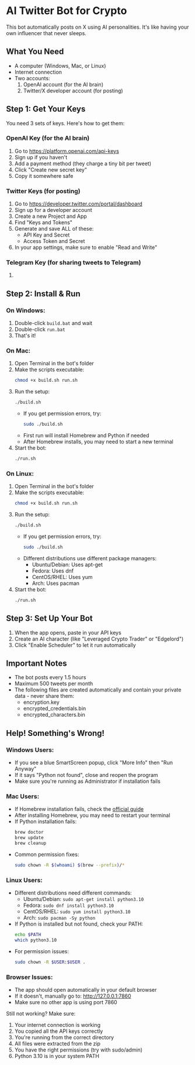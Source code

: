 # AI Twitter Bot for Crypto

This bot automatically posts on X using AI personalities. It's like having your own influencer that never sleeps.

## What You Need
- A computer (Windows, Mac, or Linux)
- Internet connection
- Two accounts:
  1. OpenAI account (for the AI brain)
  2. Twitter/X developer account (for posting)

## Step 1: Get Your Keys
You need 3 sets of keys. Here's how to get them:

### OpenAI Key (for the AI brain)
1. Go to https://platform.openai.com/api-keys
2. Sign up if you haven't
3. Add a payment method (they charge a tiny bit per tweet)
4. Click "Create new secret key"
5. Copy it somewhere safe

### Twitter Keys (for posting)
1. Go to https://developer.twitter.com/portal/dashboard
2. Sign up for a developer account
3. Create a new Project and App
4. Find "Keys and Tokens"
5. Generate and save ALL of these:
   - API Key and Secret
   - Access Token and Secret
6. In your app settings, make sure to enable "Read and Write"

### Telegram Key (for sharing tweets to Telegram)
1. 
## Step 2: Install & Run

### On Windows:
1. Double-click `build.bat` and wait
2. Double-click `run.bat`
3. That's it!

### On Mac:
1. Open Terminal in the bot's folder
2. Make the scripts executable:
   ```bash
   chmod +x build.sh run.sh
   ```
3. Run the setup:
   ```bash
   ./build.sh
   ```
   - If you get permission errors, try:
     ```bash
     sudo ./build.sh
     ```
   - First run will install Homebrew and Python if needed
   - After Homebrew installs, you may need to start a new terminal
4. Start the bot:
   ```bash
   ./run.sh
   ```

### On Linux:
1. Open Terminal in the bot's folder
2. Make the scripts executable:
   ```bash
   chmod +x build.sh run.sh
   ```
3. Run the setup:
   ```bash
   ./build.sh
   ```
   - If you get permission errors, try:
     ```bash
     sudo ./build.sh
     ```
   - Different distributions use different package managers:
     - Ubuntu/Debian: Uses apt-get
     - Fedora: Uses dnf
     - CentOS/RHEL: Uses yum
     - Arch: Uses pacman
4. Start the bot:
   ```bash
   ./run.sh
   ```

## Step 3: Set Up Your Bot
1. When the app opens, paste in your API keys
2. Create an AI character (like "Leveraged Crypto Trader" or "Edgelord")
3. Click "Enable Scheduler" to let it run automatically

## Important Notes
- The bot posts every 1.5 hours
- Maximum 500 tweets per month
- The following files are created automatically and contain your private data - never share them:
  - encryption.key
  - encrypted_credentials.bin
  - encrypted_characters.bin

## Help! Something's Wrong!

### Windows Users:
- If you see a blue SmartScreen popup, click "More Info" then "Run Anyway"
- If it says "Python not found", close and reopen the program
- Make sure you're running as Administrator if installation fails

### Mac Users:
- If Homebrew installation fails, check the [official guide](https://brew.sh)
- After installing Homebrew, you may need to restart your terminal
- If Python installation fails:
  ```bash
  brew doctor
  brew update
  brew cleanup
  ```
- Common permission fixes:
  ```bash
  sudo chown -R $(whoami) $(brew --prefix)/*
  ```

### Linux Users:
- Different distributions need different commands:
  - Ubuntu/Debian: `sudo apt-get install python3.10`
  - Fedora: `sudo dnf install python3.10`
  - CentOS/RHEL: `sudo yum install python3.10`
  - Arch: `sudo pacman -Sy python`
- If Python is installed but not found, check your PATH:
  ```bash
  echo $PATH
  which python3.10
  ```
- For permission issues:
  ```bash
  sudo chown -R $USER:$USER .
  ```

### Browser Issues:
- The app should open automatically in your default browser
- If it doesn't, manually go to: http://127.0.0.1:7860
- Make sure no other app is using port 7860

Still not working? Make sure:
1. Your internet connection is working
2. You copied all the API keys correctly
3. You're running from the correct directory
4. All files were extracted from the zip
5. You have the right permissions (try with sudo/admin)
6. Python 3.10 is in your system PATH
